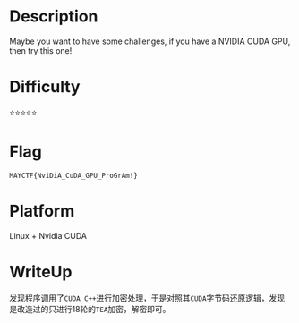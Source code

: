 # Description
Maybe you want to have some challenges, if you have a NVIDIA CUDA GPU, then try this one!

# Difficulty
⭐⭐⭐⭐⭐

# Flag
`MAYCTF{NviDiA_CuDA_GPU_ProGrAm!}`

# Platform
Linux + Nvidia CUDA

# WriteUp
发现程序调用了`CUDA C++`进行加密处理，于是对照其`CUDA`字节码还原逻辑，发现是改造过的只进行18轮的`TEA`加密，解密即可。